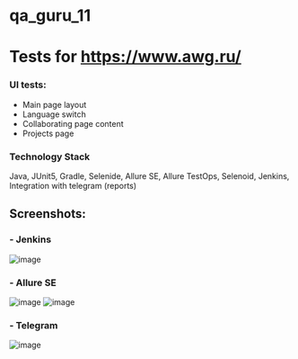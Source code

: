 # qa_guru_11
# Tests for https://www.awg.ru/

### UI tests:
- Main page layout
- Language switch
- Collaborating page content
- Projects page 

### Technology Stack
Java, JUnit5, Gradle, Selenide, Allure SE, Allure TestOps, Selenoid, Jenkins, Integration with telegram (reports)

## Screenshots:

### - Jenkins
![image](https://user-images.githubusercontent.com/17245384/114285208-11225c80-9a5e-11eb-873c-534ae98d3cf7.png)
### - Allure SE
![image]()
![image]()
### - Telegram
![image]()
